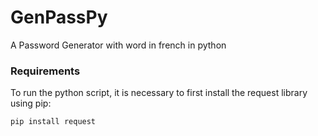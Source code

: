 # GenPassPy
A Password Generator with word in french in python

### Requirements

To run the python script, it is necessary to first install the request library using pip:
```python
pip install request
```
